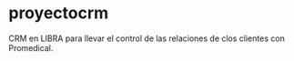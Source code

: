 # proyectocrm
CRM en LIBRA para llevar el control de las relaciones de clos clientes con Promedical.
